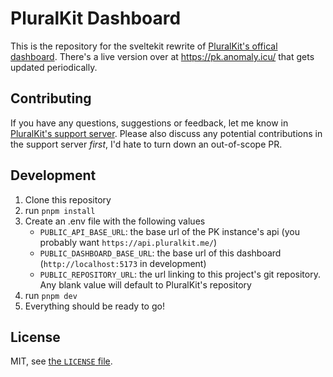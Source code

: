 # PluralKit Dashboard
This is the repository for the sveltekit rewrite of [PluralKit's offical dashboard](https://dash.pluralkit.me/). There's a live version over at https://pk.anomaly.icu/ that gets updated periodically.

## Contributing
If you have any questions, suggestions or feedback, let me know in [PluralKit's support server](https://discord.gg/PczBt78). Please also discuss any potential contributions in the support server *first*, I'd hate to turn down an out-of-scope PR.

## Development
1. Clone this repository
2. run `pnpm install`
3. Create an .env file with the following values
    - `PUBLIC_API_BASE_URL`: the base url of the PK instance's api (you probably want `https://api.pluralkit.me/`)
    - `PUBLIC_DASHBOARD_BASE_URL`: the base url of this dashboard (`http://localhost:5173` in development)
    - `PUBLIC_REPOSITORY_URL`: the url linking to this project's git repository. Any blank value will default to PluralKit's repository
4. run `pnpm dev`
5. Everything should be ready to go!

## License
MIT, see [the `LICENSE` file](./LICENSE).